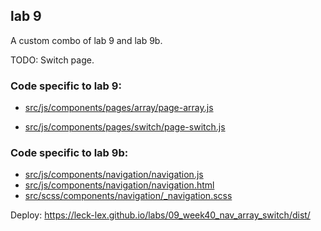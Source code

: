 ## lab 9

A custom combo of lab 9 and lab 9b.

TODO: Switch page.

### Code specific to lab 9:
- [src/js/components/pages/array/page-array.js](https://github.com/leck-lex/labs/blob/main/09_week40_nav_array_switch/src/js/components/pages/array/page-array.js)

- [src/js/components/pages/switch/page-switch.js](https://github.com/leck-lex/labs/blob/main/09_week40_nav_array_switch/src/js/components/pages/switch/page-switch.js)

### Code specific to lab 9b:
- [src/js/components/navigation/navigation.js](https://github.com/leck-lex/labs/blob/main/09_week40_nav_array_switch/src/js/components/navigation/navigation.js)
- [src/js/components/navigation/navigation.html](https://github.com/leck-lex/labs/blob/main/09_week40_nav_array_switch/src/js/components/navigation/navigation.html)
- [src/scss/components/navigation/_navigation.scss](https://github.com/leck-lex/labs/blob/main/09_week40_nav_array_switch/src/scss/components/navigation/_navigation.scss)

Deploy: https://leck-lex.github.io/labs/09_week40_nav_array_switch/dist/